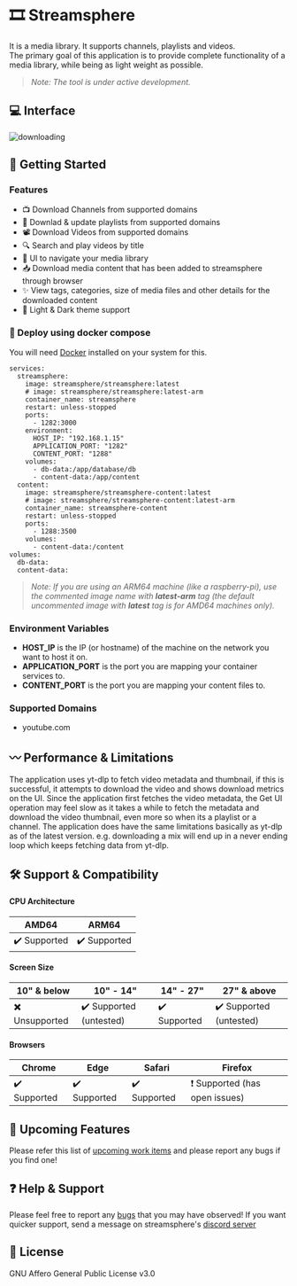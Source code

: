 # :film_strip: Streamsphere

It is a media library. It supports channels, playlists and videos. <br />
The primary goal of this application is to provide complete functionality of a media library, while being as light weight as possible.
> *Note: The tool is under active development.*

## :computer: Interface
![downloading](https://github.com/user-attachments/assets/8c9654aa-6231-4bde-b144-c79d9b233592)

## :rocket: Getting Started

### Features
- 📺 Download Channels from supported domains
- 📼 Downlad & update playlists from supported domains
- 📽️ Download Videos from supported domains
- 🔍 Search and play videos by title
- 👾 UI to navigate your media library
- 📥 Download media content that has been added to streamsphere through browser
- ✨ View tags, categories, size of media files and other details for the downloaded content
- 🎴 Light & Dark theme support

### :whale: Deploy using docker compose 
You will need [Docker](https://docs.docker.com/get-docker/) installed on your system for this.

```
services:
  streamsphere:
    image: streamsphere/streamsphere:latest
    # image: streamsphere/streamsphere:latest-arm
    container_name: streamsphere
    restart: unless-stopped
    ports:
      - 1282:3000
    environment:
      HOST_IP: "192.168.1.15"
      APPLICATION_PORT: "1282"
      CONTENT_PORT: "1288"
    volumes:
      - db-data:/app/database/db
      - content-data:/app/content
  content:
    image: streamsphere/streamsphere-content:latest
    # image: streamsphere/streamsphere-content:latest-arm
    container_name: streamsphere-content
    restart: unless-stopped
    ports:
      - 1288:3500
    volumes:
      - content-data:/content
volumes:
  db-data:
  content-data:
```
> *Note: If you are using an ARM64 machine (like a raspberry-pi), use the commented image name with **latest-arm** tag (the default uncommented image with **latest** tag is for AMD64 machines only).*

### Environment Variables

- **HOST_IP** is the IP (or hostname) of the machine on the network you want to host it on.
- **APPLICATION_PORT** is the port you are mapping your container services to.
- **CONTENT_PORT** is the port you are mapping your content files to.

### Supported Domains
-  youtube.com

## 〰️ Performance & Limitations
The application uses yt-dlp to fetch video metadata and thumbnail, if this is successful, it attempts to download the video and shows download metrics on the UI. Since the application first fetches the video metadata, the Get UI operation may feel slow as it takes a while to fetch the metadata and download the video thumbnail, even more so when its a playlist or a channel. The application does have the same limitations basically as yt-dlp as of the latest version. e.g. downloading a mix will end up in a never ending loop which keeps fetching data from yt-dlp.

## :hammer_and_wrench: Support & Compatibility

#### CPU Architecture
| AMD64 | ARM64 |
| ------------- | ------------- |
| ✔️ Supported | ✔️ Supported |

#### Screen Size
| 10" & below | 10" - 14" | 14" - 27" | 27" & above |
| ------------- | ------------- | ------------- | ------------- |
| ✖️ Unsupported | ✔️ Supported (untested) | ✔️ Supported | ✔️ Supported (untested) |

#### Browsers
| Chrome | Edge | Safari | Firefox |
| ------------- | ------------- | ------------- | ------------- |
|  ✔️ Supported | ✔️ Supported | ✔️ Supported | ❗ Supported (has open issues) |

## 🌟 Upcoming Features
Please refer this list of [upcoming work items](https://github.com/users/rs-anantmishra/projects/5) and please report any bugs if you find one!

## ❓ Help & Support
Please feel free to report any [bugs](https://github.com/users/rs-anantmishra/projects/5) that you may have observed!
If you want quicker support, send a message on streamsphere's [discord server](https://discord.com/channels/1310204495476690986/1310204600166649877)

## 📝 License
GNU Affero General Public License v3.0
